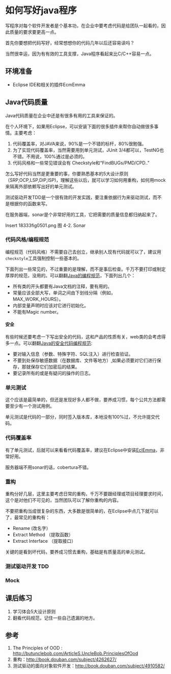 # 如何写好java程序 #
写程序对每个软件开发者是个基本功，在企业中要考虑代码是给团队一起看的，因此质量的要求要更高一点。

首先你要想把代码写好，经常想想你的代码几年以后还容易读吗？

当然很幸运，因为有有效的工具支撑，Java程序看起来比C/C++容易一点。

## 环境准备 ##
 * Eclipse IDE和相关的插件EcmEmma

## Java代码质量 ##
Java代码质量在企业中还是有很多有用的工具来保证的。

在个人环境下，如果用Eclipse，可以安装下面的很多插件来帮你自动做很多事情。主要考虑：

  1. 代码覆盖率，对JAVA来说，90%是一个不错的标杆，80%很勉强。
  2. 为了实现代码覆盖率，当然需要用到单元测试，JUnit 3/4都可以，TestNG也不错。不用说，100%通过是必须的。
  3. 代码风格和一些常见错误会有 Checkstyle和“FindBUGs/PMD/CPD.."
  
怎么写好代码当然是更重要的事，你要熟悉基本的5大设计原则（SRP,OCP,LSP,DIP,ISP)，理解这些以后，就可以学习如何用重构，如何用mock来隔离外部依赖写出好的单元测试。

测试驱动开发TDD是一个很有效的开发实践，要注重依据行为来驱动测试，而不是根据你的函数来写。

在服务器端，sonar是个非常好用的工具，它把需要的质量信息都归纳起来了。

Insert 18333fig0501.png 
图 4-2. Sonar

### 代码风格/编程规范 ###
编程规范（代码风格）不需要自己去创立，继承别人现有代码就可以了，建议用`checkstyle`工具强制控制一些基本的。

下面列出一些常见的，不过重要的是理解，而不是事后检查。千万不要打印或制定厚厚的规范，没用的。可以翻翻[Java的编程规范][javacoding]，下面列出几个：
 
  * 所有类的开头都要有Java文档的注释，要有用的。
  * 常量应该全部大写，单词之间由下划线分隔（例如，MAX_WORK_HOURS）。
  * 内部变量声明时应该对它进行初始化。
  * 不能有Magic number。        
 
#### 安全 ####
有些时候还要考虑一下写出安全的代码，这和产品的性质有关，web类的会考虑得多一点。可以翻翻[Java的安全代码编程规范][javasec]:

  * 要对输入信息（参数、特殊字符、SQL注入）进行检查验证。
  * 不要到处保存敏感数据（在数据库、文件等地方）,如果必须要对它们进行保存，那就保存它们加密后的结果。
  * 要记录所有的或是有疑问的操作的日志。
  
### 单元测试 ###
这个应该是最简单的，但还是发现好多人都不做，要养成习惯，每个公共方法都需要至少有一个测试用例。

单元测试是代码的一部分，同时签入版本库，本地没有100%过，不允许提交代码。

### 代码覆盖率 ###
有了单元测试，后就可以来看看代码覆盖率，建议在Eclipse中安装[EclEmma][eclemma]，非常好用。

服务器端不用sonar的话，cobertura不错。

### 重构 ###
重构分好几层，这里主要考虑日常的重构，千万不要跟经理或项目经理要求时间，这个是对他们不可见的，当然团队可以了解你重构的内容。

不要把重构当成很复杂的东西，大多数是很简单的，在Eclipse中点几下就可以了，最常见的重构有：
 
  * Rename (改名字）
  * Extract Method （提取函数）
  * Extract Interface （提取接口）

关键的是看到坏代码，要养成习惯去重构，基础是有质量高的单元测试。  

### 测试驱动开发 TDD ###

### Mock ###

## 课后练习 ##
 1. 学习体会5大设计原则
 2. 翻看代码规范，记住一些自己遗漏的地方。

## 参考 ##
 1. The Principles of OOD : <http://butunclebob.com/ArticleS.UncleBob.PrinciplesOfOod>
 2. 重构：<http://book.douban.com/subject/4262627/>
 3. 测试驱动的面向对象软件开发：<http://book.douban.com/subject/4910582/>
 
 [javacoding]: http://www.oracle.com/technetwork/java/codeconv-138413.html
 [javasec]:    http://www.oracle.com/technetwork/java/seccodeguide-139067.html
 [eclemma]:    http://www.eclemma.org/